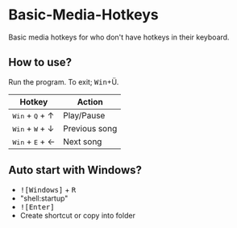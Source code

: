 # Basic-Media-Hotkeys
Basic media hotkeys for who don't have hotkeys in their keyboard.

## How to use?
Run the program. To exit; <kbd>Win</kbd>+</kbd>Ü</kbd>.

| Hotkey | Action |
| ------ | ------ |
| <kbd>Win</kbd> + <kbd>Q</kbd> + &uarr; | Play/Pause |
| <kbd>Win</kbd> + <kbd>W</kbd> + &darr; | Previous song |
| <kbd>Win</kbd> + <kbd>E</kbd> + &larr; | Next song |

## Auto start with Windows?
 * <kbd>![Windows]</kbd> + <kbd>R</kbd>
 * "shell:startup"
 * <kbd>![Enter]</kbd>
 * Create shortcut or copy into folder
